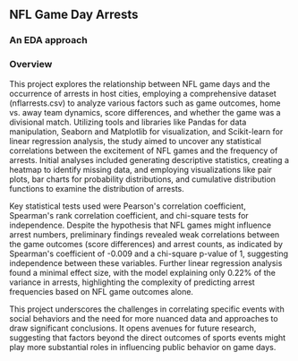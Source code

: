 ## NFL Game Day Arrests
### An EDA approach

### Overview

This project explores the relationship between NFL game days and the occurrence of arrests in host cities, employing a comprehensive dataset (nflarrests.csv) to analyze various factors such as game outcomes, home vs. away team dynamics, score differences, and whether the game was a divisional match. Utilizing tools and libraries like Pandas for data manipulation, Seaborn and Matplotlib for visualization, and Scikit-learn for linear regression analysis, the study aimed to uncover any statistical correlations between the excitement of NFL games and the frequency of arrests. Initial analyses included generating descriptive statistics, creating a heatmap to identify missing data, and employing visualizations like pair plots, bar charts for probability distributions, and cumulative distribution functions to examine the distribution of arrests.

Key statistical tests used were Pearson's correlation coefficient, Spearman's rank correlation coefficient, and chi-square tests for independence. Despite the hypothesis that NFL games might influence arrest numbers, preliminary findings revealed weak correlations between the game outcomes (score differences) and arrest counts, as indicated by Spearman's coefficient of -0.009 and a chi-square p-value of 1, suggesting independence between these variables. Further linear regression analysis found a minimal effect size, with the model explaining only 0.22% of the variance in arrests, highlighting the complexity of predicting arrest frequencies based on NFL game outcomes alone.

This project underscores the challenges in correlating specific events with social behaviors and the need for more nuanced data and approaches to draw significant conclusions. It opens avenues for future research, suggesting that factors beyond the direct outcomes of sports events might play more substantial roles in influencing public behavior on game days.
